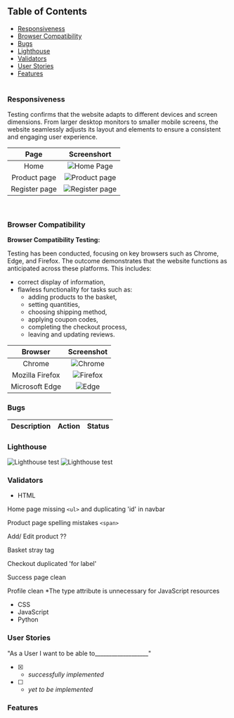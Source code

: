 ## Table of Contents

- [Responsiveness](#responsiveness)
- [Browser Compatibility](#browser-compatibility)
- [Bugs](#bugs)
- [Lighthouse](#lighthouse)
- [Validators](#validators)
- [User Stories](#user-stories)
- [Features](#features) <br><br>

### Responsiveness

Testing confirms that the website adapts to different devices and screen dimensions. From larger desktop monitors to smaller mobile screens, the website seamlessly adjusts its layout and elements to ensure a consistent and engaging user experience.

| Page| Screenshort|
|:-------:|:-------:|
| Home| ![Home Page](/README_docs/testing/responsive-home.png)|
| Product page| ![Product page](/README_docs/testing/responsive-product-details.png)|
| Register page| ![Register page](/README_docs/testing/responsive-register.png)

<br>

### Browser Compatibility

**Browser Compatibility Testing:**

Testing has been conducted, focusing on key browsers such as Chrome, Edge, and Firefox. The outcome demonstrates that the website functions as anticipated across these platforms. This includes:
- correct display of information, 
- flawless functionality for tasks such as:
  - adding products to the basket, 
  - setting quantities, 
  - choosing shipping method, 
  - applying coupon codes, 
  - completing the checkout process, 
  - leaving and updating reviews.


| Browser | Screenshot |
|:-------:|:-------:|
| Chrome|![Chrome](/README_docs/testing/browser-chrome.jpeg)|
| Mozilla Firefox| ![Firefox](/README_docs/testing/browser-fireFox.png)|
| Microsoft Edge| ![Edge](/README_docs/testing/browser-edge.jpeg)|


### Bugs

| Description | Action | Status |
|:-----|:------|:------:|

### Lighthouse

![Lighthouse test](/README_docs/testing/lighthouse.png)
![Lighthouse test](/README_docs/testing/lighthouse2.png)

### Validators

- HTML

Home page
missing `<ul>` and duplicating 'id' in navbar

Product page
spelling mistakes `<span>`

Add/ Edit product
??

Basket
stray tag

Checkout
duplicated 'for label'

Success page
clean

Profile
clean
*The type attribute is unnecessary for JavaScript resources

- CSS
- JavaScript
- Python

### User Stories

"As a User I want to be able to___________________"
- [x] - *successfully implemented*
- [ ] - *yet to be implemented*

### Features




